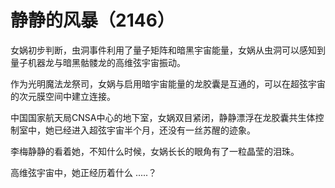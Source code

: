 # 静静的风暴（2146）

女娲初步判断，虫洞事件利用了量子矩阵和暗黑宇宙能量，女娲从虫洞可以感知到量子机器龙与暗黑骷髅龙的高维弦宇宙振动。



作为光明魔法龙祭司，女娲与启用暗宇宙能量的龙胶囊是互通的，可以在超弦宇宙的次元膜空间中建立连接。



中国国家航天局CNSA中心的地下室，女娲双目紧闭，静静漂浮在龙胶囊共生体控制室中，她已经进入超弦宇宙半个月，还没有一丝苏醒的迹象。



李梅静静的看着她，不知什么时候，女娲长长的眼角有了一粒晶莹的泪珠。

高维弦宇宙中，她正经历着什么 .....？
